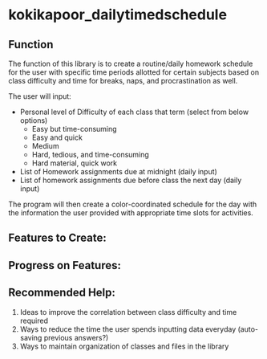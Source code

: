 # kokikapoor_dailytimedschedule

## Function
The function of this library is to create a routine/daily homework schedule for the user with specific time periods allotted for certain subjects based on class difficulty and time for breaks, naps, and procrastination as well. 

The user will input: 
* Personal level of Difficulty of each class that term (select from below options) 
  * Easy but time-consuming 
  * Easy and quick 
  * Medium
  * Hard, tedious, and time-consuming 
  * Hard material, quick work 
* List of Homework assignments due at midnight (daily input)
* List of homework assignments due before class the next day (daily input) 

The program will then create a color-coordinated schedule for the day with the information the user provided with appropriate time slots for activities.  

## Features to Create:
## Progress on Features: 

## Recommended Help:
1) Ideas to improve the correlation between class difficulty and time required
2) Ways to reduce the time the user spends inputting data everyday (auto-saving previous answers?)
3) Ways to maintain organization of classes and files in the library 


